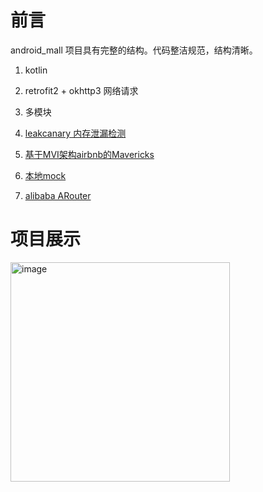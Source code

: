 # 前言

android_mall 项目具有完整的结构。代码整洁规范，结构清晰。

1. kotlin

2. retrofit2 + okhttp3 网络请求

3. 多模块

4. [leakcanary 内存泄漏检测](https://github.com/square/leakcanary)

5. [基于MVI架构airbnb的Mavericks](https://airbnb.io/mavericks/#/README)

6. [本地mock](https://github.com/mirrajabi/okhttp-json-mock)

7. [alibaba ARouter](https://github.com/alibaba/ARouter/tree/master)

# 项目展示

<img src="images/screen.gif" title="" alt="image" width="351">